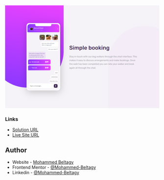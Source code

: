 ![](./images/screenshot.png)

### Links

- [Solution URL](https://www.frontendmentor.io/solutions/chat-app-illustration-using-css-HsODauUqCL)
- [Live Site URL](https://mohammed-beltagy.github.io/Small-Chat-App/)

## Author

- Website - [Mohammed Beltagy](https://mohammed-beltagy.github.io/Beltagy-Portifolio/)
- Frontend Mentor - [@Mohammed-Beltagy](https://www.frontendmentor.io/profile/Mohammed-Beltagy)
- Linkedin - [@Mohammed-Beltagy](https://www.linkedin.com/in/mohammed-beltagy-4311b725b/)
